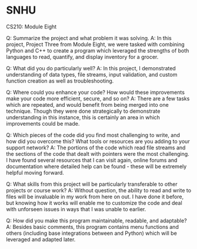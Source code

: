 # SNHU
CS210: Module Eight

Q: Summarize the project and what problem it was solving.
A: In this project, Project Three from Module Eight, we were tasked with combining Python and C++ to create a program which leveraged the strengths of both languages to read, quantify, and display inventory for a grocer.

Q: What did you do particularly well?
A: In this project, I demonstrated understanding of data types, file streams, input validation, and custom function creation as well as troubleshooting.

Q: Where could you enhance your code? How would these improvements make your code more efficient, secure, and so on?
A: There are a few tasks which are repeated, and would benefit from being merged into one technique. Though they were done strategically to demonstrate understanding in this instance, this is certainly an area in which improvements could be made.

Q: Which pieces of the code did you find most challenging to write, and how did you overcome this? What tools or resources are you adding to your support network?
A: The portions of the code which read file streams and the sections of the code that dealt with pointers were the most challenging. I have found several resources that I can visit again, online forums and documentation where detailed help can be found - these will be extremely helpful moving forward.

Q: What skills from this project will be particularly transferable to other projects or course work?
A: Without question, the ability to read and write to files will be invaluable in my work from here on out. I have done it before, but knowing how it works will enable me to customize the code and deal with unforseen issues in ways that I was unable to earlier.

Q: How did you make this program maintainable, readable, and adaptable?
A: Besides basic comments, this program contains menu functions and others (including base integrations between and Python) which will be leveraged and adapted later.
